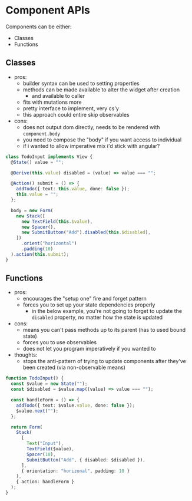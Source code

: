 # Component APIs

Components can be either:

- Classes
- Functions

## Classes

- pros:
  - builder syntax can be used to setting properties
  - methods can be made available to alter the widget after creation
    - and available to caller
  - fits with mutations more
  - pretty interface to implement, very cs'y
  - this approach could entire skip observables
- cons:
  - does not output dom directly, needs to be rendered with `component.body`
  - you need to compose the "body" if you want access to individual
  - if i wanted to allow imperative mix i'd stick with angular?

```ts
class TodoInput implements View {
  @State() value = "";

  @Derive(this.value) disabled = (value) => value === "";

  @Action() submit = () => {
    addTodo({ text: this.value, done: false });
    this.value = "";
  };

  body = new Form(
    new Stack([
      new TextField(this.$value),
      new Spacer(),
      new SubmitButton("Add").disabled(this.$disabled),
    ])
      .orient("horizontal")
      .padding(10)
  ).action(this.submit);
}
```

## Functions

- pros:
  - encourages the "setup one" fire and forget pattern
  - forces you to set up your state dependencies properly
    - in the below example, you're not going to forget to update the `disabled` property, no matter how the state is updated
- cons:
  - means you can't pass methods up to its parent (has to used bound state)
  - forces you to use observables
  - does not let you program imperatively if you wanted to
- thoughts:
  - stops the anti-pattern of trying to update components after they've been created (via non-observable means)

```ts
function TodoInput() {
  const $value = new State("");
  const $disabled = $value.map((value) => value === "");

  const handleForm = () => {
    addTodo({ text: $value.value, done: false });
    $value.next("");
  };

  return Form(
    Stack(
      [
        Text("Input"),
        TextField($value),
        Spacer(10),
        SubmitButton("Add", { disabled: $disabled }),
      ],
      { orientation: "horizonal", padding: 10 }
    ),
    { action: handleForm }
  );
}
```
